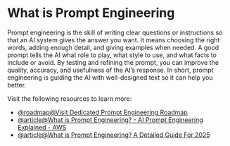 # What is Prompt Engineering

Prompt engineering is the skill of writing clear questions or instructions so that an AI system gives the answer you want. It means choosing the right words, adding enough detail, and giving examples when needed. A good prompt tells the AI what role to play, what style to use, and what facts to include or avoid. By testing and refining the prompt, you can improve the quality, accuracy, and usefulness of the AI’s response. In short, prompt engineering is guiding the AI with well-designed text so it can help you better.

Visit the following resources to learn more:

- [@roadmap@Visit Dedicated Prompt Engineering Roadmap](https://roadmap.sh/prompt-engineering)
- [@article@What is Prompt Engineering? - AI Prompt Engineering Explained - AWS](https://aws.amazon.com/what-is/prompt-engineering/)
- [@article@What is Prompt Engineering? A Detailed Guide For 2025](https://www.datacamp.com/blog/what-is-prompt-engineering-the-future-of-ai-communication)  
